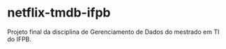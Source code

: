 # netflix-tmdb-ifpb
Projeto final da disciplina de Gerenciamento de Dados do mestrado em TI do IFPB.
